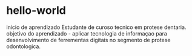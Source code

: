 # hello-world
inicio de aprendizado
Estudante de curoso tecnico em protese dentaria. objetivo do aprendizado - aplicar tecnologia de informaçao para desenvolvimento de ferrementas digitais no segmento de protese odontologica.
